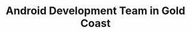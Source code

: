 ---
title: Android Development Team in Gold Coast
permalink: /landings/android-developer-gold-coast
technology: Android
location: Gold Coast
---